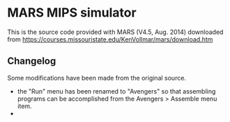 # MARS MIPS simulator

This is the source code provided with MARS (V4.5,  Aug. 2014) downloaded from https://courses.missouristate.edu/KenVollmar/mars/download.htm

## Changelog
Some modifications have been made from the original source.
- the "Run" menu has been renamed to "Avengers" so that assembling programs can be accomplished from the Avengers > Assemble menu item.
- 

